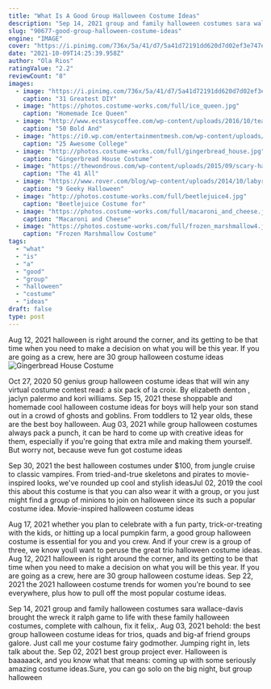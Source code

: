```yaml
---
title: "What Is A Good Group Halloween Costume Ideas"
description: "Sep 14, 2021 group and family halloween costumes sara wallace-davis brought the wreck it ralph game to life with these family halloween costumes, complete with calhoun, fix it felix,"
slug: "90677-good-group-halloween-costume-ideas"
engine: "IMAGE"
cover: "https://i.pinimg.com/736x/5a/41/d7/5a41d72191dd620d7d02ef3e747e8daa.jpg"
date: "2021-10-09T14:25:39.958Z"
author: "Ola Rios"
ratingValue: "2.2"
reviewCount: "8"
images:
  - image: "https://i.pinimg.com/736x/5a/41/d7/5a41d72191dd620d7d02ef3e747e8daa.jpg"
    caption: "31 Greatest DIY"
  - image: "https://photos.costume-works.com/full/ice_queen.jpg"
    caption: "Homemade Ice Queen"
  - image: "http://www.ecstasycoffee.com/wp-content/uploads/2016/10/teachers.jpg"
    caption: "50 Bold And"
  - image: "https://i0.wp.com/entertainmentmesh.com/wp-content/uploads/2018/10/gothic-halloween-costume-ideas-for-college-girls.jpg?w=600&ssl=1"
    caption: "25 Awesome College"
  - image: "http://photos.costume-works.com/full/gingerbread_house.jpg"
    caption: "Gingerbread House Costume"
  - image: "https://thewondrous.com/wp-content/uploads/2015/09/scary-halloween-costumes.jpg"
    caption: "The 41 All"
  - image: "https://www.rover.com/blog/wp-content/uploads/2014/10/labyrinth-family1.jpg"
    caption: "9 Geeky Halloween"
  - image: "http://photos.costume-works.com/full/beetlejuice4.jpg"
    caption: "Beetlejuice Costume for"
  - image: "https://photos.costume-works.com/full/macaroni_and_cheese.jpg"
    caption: "Macaroni and Cheese"
  - image: "https://photos.costume-works.com/full/frozen_marshmallow4.jpg"
    caption: "Frozen Marshmallow Costume"
tags:
  - "what"
  - "is"
  - "a"
  - "good"
  - "group"
  - "halloween"
  - "costume"
  - "ideas"
draft: false
type: post
---
```


Aug 12, 2021 halloween is right around the corner, and its getting to be that time when you need to make a decision on what you will be this year. If you are going as a crew, here are 30 group halloween costume ideas
![Gingerbread House Costume](http://photos.costume-works.com/full/gingerbread_house.jpg "Gingerbread House Costume")

Oct 27, 2020 50 genius group halloween costume ideas that will win any virtual costume contest read: a six pack of la croix. By elizabeth denton , jaclyn palermo and kori williams. Sep 15, 2021 these shoppable and homemade cool halloween costume ideas for boys will help your son stand out in a crowd of ghosts and goblins. From toddlers to 12 year olds, these are the best boy halloween. Aug 03, 2021 while group halloween costumes always pack a punch, it can be hard to come up with creative ideas for them, especially if you&#39;re going that extra mile and making them yourself. But worry not, because weve fun got costume ideas
<!--inArticleAds-->

<!--galleryOne-->

Sep 30, 2021 the best halloween costumes under $100, from jungle cruise to classic vampires. From tried-and-true skeletons and pirates to movie-inspired looks, we've rounded up cool and stylish ideasJul 02, 2019 the cool this about this costume is that you can also wear it with a group, or you just might find a group of minions to join on halloween since its such a popular costume idea. Movie-inspired halloween costume ideas
<!--inArticleAds-->

<!--galleryTwo-->

Aug 17, 2021 whether you plan to celebrate with a fun party, trick-or-treating with the kids, or hitting up a local pumpkin farm, a good group halloween costume is essential for you and you crew. And if your crew is a group of three, we know youll want to peruse the great trio halloween costume ideas. Aug 12, 2021 halloween is right around the corner, and its getting to be that time when you need to make a decision on what you will be this year. If you are going as a crew, here are 30 group halloween costume ideas. Sep 22, 2021 the 2021 halloween costume trends for women you're bound to see everywhere, plus how to pull off the most popular costume ideas.
<!--galleryThree-->

Sep 14, 2021 group and family halloween costumes sara wallace-davis brought the wreck it ralph game to life with these family halloween costumes, complete with calhoun, fix it felix,. Aug 03, 2021 behold: the best group halloween costume ideas for trios, quads and big-af friend groups galore. Just call me your costume fairy godmother. Jumping right in, lets talk about the. Sep 02, 2021 best group project ever. Halloween is baaaaack, and you know what that means: coming up with some seriously amazing costume ideas.Sure, you can go solo on the big night, but group halloween